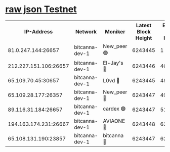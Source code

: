 [raw json Testnet](https://rpc-check.bcat.stavr.tech/bcat/rpc-bcat-result.json)
=


<table><tr><th>IP-Address</th><th>Network</th><th>Moniker</th><th>Latest Block Height</th><th>Earliest Block Height</th><th>Catching Up</th><th>Tx Index</th><th>Voting Power</th><th>Scan Time</th></tr><tr><td>81.0.247.144:26657</td><td>bitcanna-dev-1</td><td>New_peer 🟢</td><td>6243445</td><td>1</td><td>False</td><td>on</td><td>0</td><td>2024-02-01T08:14:11.208518547UTC</td></tr><tr><td>212.227.151.106:26657</td><td>bitcanna-dev-1</td><td>El-Jay's 🔴</td><td>6243446</td><td>4670391</td><td>False</td><td>on</td><td>2218164</td><td>2024-02-01T08:14:18.017241763UTC</td></tr><tr><td>65.109.70.45:30657</td><td>bitcanna-dev-1</td><td>L0vd 🔴</td><td>6243445</td><td>4828155</td><td>False</td><td>on</td><td>7920</td><td>2024-02-01T08:14:11.535710095UTC</td></tr><tr><td>65.109.28.177:26357</td><td>bitcanna-dev-1</td><td>New_peer 🔴</td><td>6243447</td><td>4952911</td><td>False</td><td>on</td><td>2237067</td><td>2024-02-01T08:14:18.617219977UTC</td></tr><tr><td>89.116.31.184:26657</td><td>bitcanna-dev-1</td><td>cardex 🟢</td><td>6243447</td><td>5185001</td><td>False</td><td>on</td><td>0</td><td>2024-02-01T08:14:18.301665963UTC</td></tr><tr><td>194.163.174.231:26667</td><td>bitcanna-dev-1</td><td>AVIAONE 🔴</td><td>6243448</td><td>6237581</td><td>False</td><td>on</td><td>1949865</td><td>2024-02-01T08:14:25.501065190UTC</td></tr><tr><td>65.108.131.190:23857</td><td>bitcanna-dev-1</td><td>bitcanna 🔴</td><td>6243447</td><td>6239447</td><td>False</td><td>off</td><td>82269</td><td>2024-02-01T08:14:18.960577939UTC</td></tr></table>